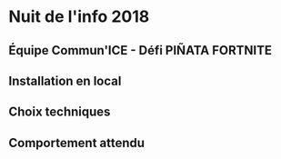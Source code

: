 # Nuit de l'info 2018
##  Équipe Commun'ICE - Défi PIÑATA FORTNITE

## Installation en local

## Choix techniques

## Comportement attendu
